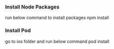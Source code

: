 ### Install Node Packages

run below command to install packages
npm install

### Install Pod

go to ios folder and run below command
pod install
